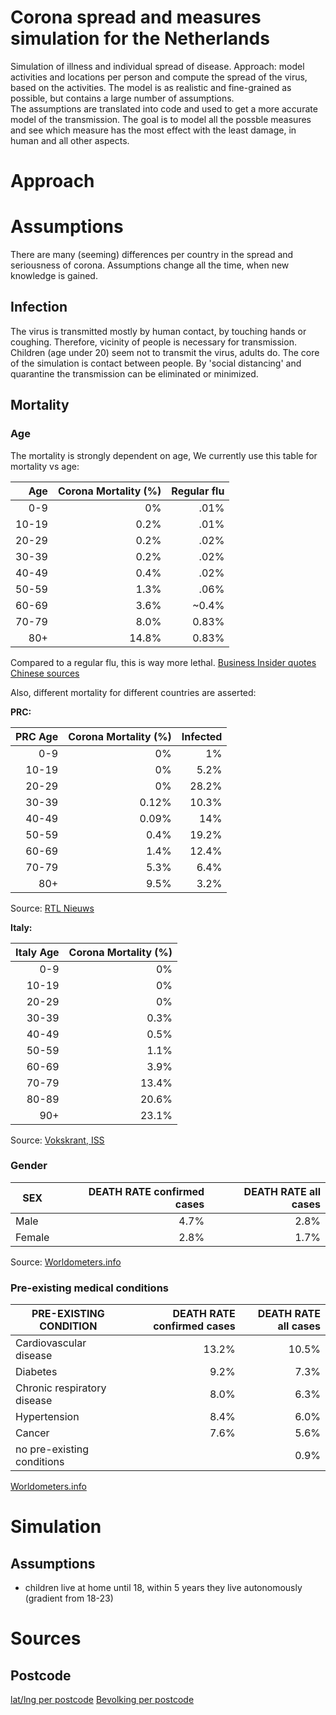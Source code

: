 # Corona spread and measures simulation for the Netherlands

Simulation of illness and individual spread of disease.
Approach: model activities and locations per person and compute the spread of the virus, based on the
activities. The model is as realistic and fine-grained as possible, but contains a large number of 
assumptions.  
  The assumptions are translated into code and used to get a more accurate model of the transmission.
The goal is to model all the possble measures and see which measure has the most effect with the least
damage, in human and all other aspects.

# Approach

# Assumptions

There are many (seeming) differences per country in the spread and seriousness of corona. Assumptions 
change all the time, when new knowledge is gained.

## Infection
The virus is transmitted mostly by human contact, by touching hands or coughing. Therefore, vicinity of people
is necessary for transmission. Children (age under 20) seem not to transmit the virus, adults do.
The core of the simulation is contact between people. By 'social distancing' and quarantine the transmission can be
eliminated or minimized.

## Mortality

### Age
The mortality is strongly dependent on age, We currently use this table for mortality vs age:

 Age | Corona Mortality (%) | Regular flu
 ---: | ---: | ---: 
 0-9 | 0% | .01%
 10-19 | 0.2% | .01%
 20-29 | 0.2% | .02%
 30-39 | 0.2% | .02%
 40-49 | 0.4% | .02%
 50-59 | 1.3% | .06%
 60-69 | 3.6% | ~0.4%
 70-79 | 8.0% | 0.83%
 80+   | 14.8% | 0.83%
 
 Compared to a regular flu, this is way more lethal. 
[Business Insider quotes Chinese sources](https://www.businessinsider.nl/coronavirus-death-rate-by-age-countries-2020-3?international=true&r=US)

Also, different mortality for different countries are asserted:

**PRC:**

 PRC Age | Corona Mortality (%) | Infected
 ---: | ---: | ---:
 0-9 | 0% | 1%
 10-19 | 0% | 5.2%
 20-29 | 0% | 28.2%
 30-39 | 0.12% | 10.3%
 40-49 | 0.09% | 14%
 50-59 | 0.4% | 19.2%
 60-69 | 1.4% | 12.4%
 70-79 | 5.3% | 6.4%
 80+   | 9.5% | 3.2% 
Source: [RTL Nieuws](https://www.rtlnieuws.nl/nieuws/nederland/artikel/5058341/jongeren-coronabesmetting-risico-misvatting)

**Italy:**

 Italy Age | Corona Mortality (%)
 ---: | ---: 
 0-9 | 0% 
 10-19 | 0% 
 20-29 | 0% 
 30-39 | 0.3% 
 40-49 | 0.5%
 50-59 | 1.1% 
 60-69 | 3.9% 
 70-79 | 13.4% 
 80-89 | 20.6%  
 90+   | 23.1%  
Source: [Vokskrant, ISS](https://www.epicentro.iss.it/coronavirus/bollettino/Report-COVID-2019_17_marzo-v2.pdf)

### Gender

SEX | DEATH RATE confirmed cases | DEATH RATE all cases
--- | ---: | ---:
Male | 4.7% | 2.8%
Female | 2.8% | 1.7%

Source: [Worldometers.info](https://www.worldometers.info/coronavirus/coronavirus-age-sex-demographics/)

### Pre-existing medical conditions

PRE-EXISTING CONDITION | DEATH RATE confirmed cases | DEATH RATE all cases
--- | ---: | ---:
Cardiovascular disease | 13.2% | 10.5%
Diabetes | 9.2% | 7.3%
Chronic respiratory disease | 8.0% | 6.3%
Hypertension | 8.4% | 6.0%
Cancer | 7.6% | 5.6%
no pre-existing conditions |  | 0.9%

[Worldometers.info](https://www.worldometers.info/coronavirus/coronavirus-age-sex-demographics/)

# Simulation

## Assumptions
* children live at home until 18, within 5 years they live autonomously (gradient from 18-23)

# Sources

## Postcode
[lat/lng per postcode](https://github.com/bobdenotter/4pp)
[Bevolking per postcode](https://www.cbs.nl/nl-nl/maatwerk/2018/49/bevolking-en-huishoudens-4-cijferige-postcode-1-1-2018)
